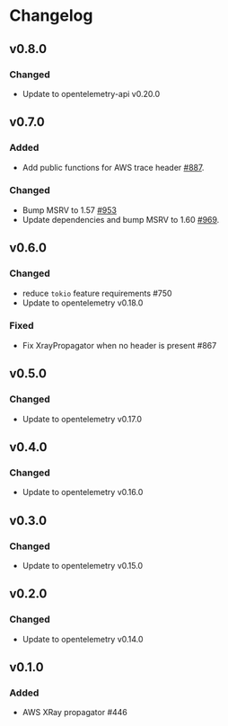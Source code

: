 # Changelog

## v0.8.0

### Changed

- Update to opentelemetry-api v0.20.0

## v0.7.0
### Added
- Add public functions for AWS trace header [#887](https://github.com/open-telemetry/opentelemetry-rust/pull/887).

### Changed
- Bump MSRV to 1.57 [#953](https://github.com/open-telemetry/opentelemetry-rust/pull/953)
- Update dependencies and bump MSRV to 1.60 [#969](https://github.com/open-telemetry/opentelemetry-rust/pull/969).

## v0.6.0

### Changed

- reduce `tokio` feature requirements #750
- Update to opentelemetry v0.18.0

### Fixed

- Fix XrayPropagator when no header is present #867

## v0.5.0

### Changed

- Update to opentelemetry v0.17.0

## v0.4.0

### Changed

- Update to opentelemetry v0.16.0

## v0.3.0

### Changed

- Update to opentelemetry v0.15.0

## v0.2.0

### Changed

- Update to opentelemetry v0.14.0

## v0.1.0

### Added

- AWS XRay propagator #446
